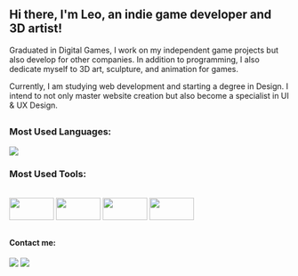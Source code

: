 ## Hi there, I'm Leo, an indie game developer and 3D artist!

Graduated in Digital Games, I work on my independent game projects but also develop for other companies. In addition to programming, I also dedicate myself to 3D art, sculpture, and animation for games.

Currently, I am studying web development and starting a degree in Design. I intend to not only master website creation but also become a specialist in UI & UX Design.

##

### Most Used Languages:
<img aling="center" src="https://github-readme-stats-leospadim.vercel.app/api/top-langs/?username=leospadim&layout=compact&theme=transparent&hide=hlsl,shaderlab&langs_count=6&hide_border=true&hide_title=true&card_width=350" />
  
### Most Used Tools:
<div>
  <br>
  <img aling="center" height="40" width="80" src="https://cdn.jsdelivr.net/gh/devicons/devicon/icons/unity/unity-original.svg" />
  <img aling="center" height="40" width="80" src="https://cdn.jsdelivr.net/gh/devicons/devicon/icons/unrealengine/unrealengine-original.svg" />
  <img aling="center" height="40" width="80" src="https://cdn.jsdelivr.net/gh/devicons/devicon/icons/blender/blender-original.svg" />
  <img aling="center" height="40" width="80" src="https://cdn.jsdelivr.net/gh/devicons/devicon/icons/react/react-original.svg" />
</div>

##

#### Contact me:

<div>
  <a href="mailto:leospadim@hotmail.com"><img src="https://img.shields.io/badge/email-D14836?style=for-the-badge&logo=maildotru&logoColor=white"></a>
  <a href="https://api.whatsapp.com/send?phone=+5514998574325"><img src="https://img.shields.io/badge/email-D14836?style=for-the-badge&logo=maildotru&logoColor=white"></a>
</div>
